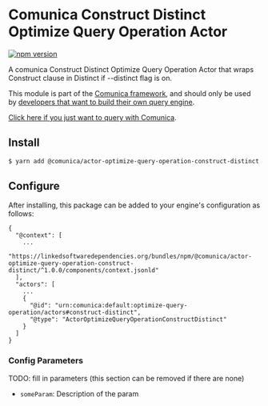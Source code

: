# Comunica Construct Distinct Optimize Query Operation Actor

[![npm version](https://badge.fury.io/js/%40comunica%2Factor-optimize-query-operation-construct-distinct.svg)](https://www.npmjs.com/package/@comunica/actor-optimize-query-operation-construct-distinct)

A comunica Construct Distinct Optimize Query Operation Actor that wraps Construct clause in Distinct if --distinct flag is on.

This module is part of the [Comunica framework](https://github.com/comunica/comunica),
and should only be used by [developers that want to build their own query engine](https://comunica.dev/docs/modify/).

[Click here if you just want to query with Comunica](https://comunica.dev/docs/query/).

## Install

```bash
$ yarn add @comunica/actor-optimize-query-operation-construct-distinct
```

## Configure

After installing, this package can be added to your engine's configuration as follows:
```text
{
  "@context": [
    ...
    "https://linkedsoftwaredependencies.org/bundles/npm/@comunica/actor-optimize-query-operation-construct-distinct/^1.0.0/components/context.jsonld"
  ],
  "actors": [
    ...
    {
      "@id": "urn:comunica:default:optimize-query-operation/actors#construct-distinct",
      "@type": "ActorOptimizeQueryOperationConstructDistinct"
    }
  ]
}
```

### Config Parameters

TODO: fill in parameters (this section can be removed if there are none)

* `someParam`: Description of the param
